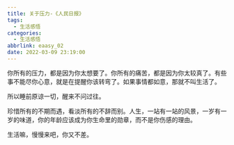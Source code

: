 ```yaml
---
title: 关于压力-《人民日报》
tags:
  - 生活感悟
categories:
  - 生活感悟
abbrlink: eaasy_02
date: 2022-03-09 23:19:00
---
```


你所有的压力，都是因为你太想要了。你所有的痛苦，都是因为你太较真了。有些事不能尽你心意，就是在提醒你该转弯了。如果事情都如意，那就不叫生活了。

所以睡前原谅一切，醒来不问过往。

珍惜所有的不期而遇，看淡所有的不辞而别。人生，一站有一站的风景，一岁有一岁的味道，你的年龄应该成为你生命里的勋章，而不是你伤感的理由。

生活嘛，慢慢来吧，你又不差。